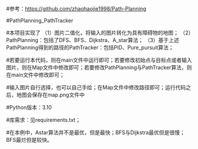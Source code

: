 #参考：https://github.com/zhaohaojie1998/Path-Planning

#PathPlanning_PathTracker

#本项目实现了
（1）图片二值化，将输入的图片转化为具有障碍物的地图；
（2）PathPlanning：包括了DFS、BFS、Dijkstra、A_star算法；
（3）基于上述PathPlanning得到的路径的PathTracker：包括PID、Pure_pursuit算法；

#若要运行本代码，则在main文件中运行即可；若要修改初始点与目标点或者输入图片，则在Map文件中修改即可；若要修改PathPlanning与PathTracker算法，则
在main文件中修改即可；

#输入图片自行选择，也可以自己手绘；在Map文件中修改路径即可；运行代码之后，地图会保存在map.png文件中

#Python版本：3.10

#库需求：见requirements.txt；

#在本例中，Astar算法并不是最优，但是最快；BFS与Dijkstra最优但是很慢；BFS最烂但是较快。
